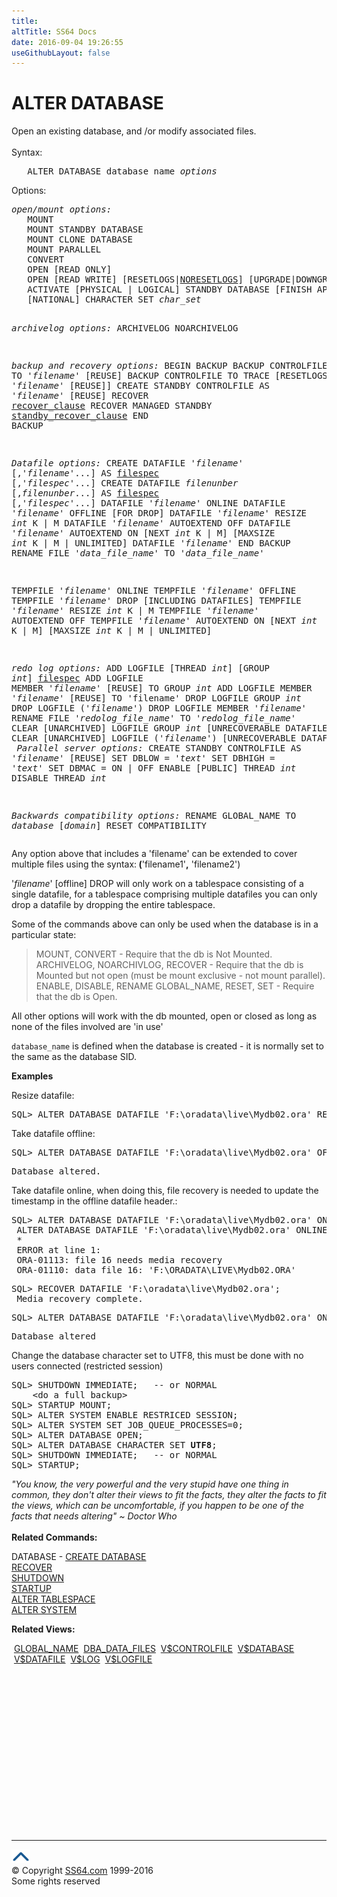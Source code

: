 ```yaml
---
title:
altTitle: SS64 Docs
date: 2016-09-04 19:26:55
useGithubLayout: false
---
```

<!-- #BeginLibraryItem "/Library/head_ora.lbi" --><!-- #EndLibraryItem --><h1>ALTER DATABASE</h1> 
<p>Open an existing database, and /or modify associated files.<br>
  <br>
  Syntax:</p>
<pre>   ALTER DATABASE database_name <i>options</i></pre>
<p>Options: </p>
<pre><i>open/mount options:</i>
   MOUNT
   MOUNT STANDBY DATABASE
   MOUNT CLONE DATABASE
   MOUNT PARALLEL
   CONVERT
   OPEN [READ ONLY]
   OPEN [READ WRITE] [RESETLOGS|<u>NORESETLOGS</u>] [UPGRADE|DOWNGRADE]
   ACTIVATE [PHYSICAL | LOGICAL] STANDBY DATABASE [FINISH APPLY]
   [NATIONAL] CHARACTER SET <i>char_set</i>

<i>archivelog options:</i>
   ARCHIVELOG
   NOARCHIVELOG

<i>backup and recovery options:</i>
   BEGIN BACKUP
   BACKUP CONTROLFILE TO '<i>filename</i>' [REUSE]
   BACKUP CONTROLFILE TO TRACE [RESETLOGS] [AS '<i>filename</i>' [REUSE]]
   CREATE STANDBY CONTROLFILE AS '<i>filename</i>' [REUSE]
   RECOVER <a href="clause_recover.html">recover_clause</a>
   RECOVER MANAGED STANDBY <a href="clause_recover_standby.html">standby_recover_clause</a>
   END BACKUP

<i>Datafile options:</i>
   CREATE DATAFILE '<i>filename</i>' [,'<i>filename</i>'...] AS <a href="clause_filespec.html">filespec</a> [,'<i>filespec</i>'...]
   CREATE DATAFILE <i>filenunber</i> [,<i>filenunber</i>...] AS <a href="clause_filespec.html">filespec</a> [,'<i>filespec</i>'...]
   DATAFILE '<i>filename</i>' ONLINE
   DATAFILE '<i>filename</i>' OFFLINE [FOR DROP]
   DATAFILE '<i>filename</i>' RESIZE <i>int</i> K | M
   DATAFILE '<i>filename</i>' AUTOEXTEND OFF
   DATAFILE '<i>filename</i>' AUTOEXTEND ON [NEXT <i>int</i> K | M] [MAXSIZE <i>int</i> K | M | UNLIMITED]
   DATAFILE '<i>filename</i>' END BACKUP
   RENAME FILE '<i>data_file_name</i>' TO '<i>data_file_name</i>'

   TEMPFILE '<i>filename</i>' ONLINE
   TEMPFILE '<i>filename</i>' OFFLINE
   TEMPFILE '<i>filename</i>' DROP [INCLUDING DATAFILES]
   TEMPFILE '<i>filename</i>' RESIZE <i>int</i> K | M
   TEMPFILE '<i>filename</i>' AUTOEXTEND OFF
   TEMPFILE '<i>filename</i>' AUTOEXTEND ON [NEXT <i>int</i> K | M] [MAXSIZE <i>int</i> K | M | UNLIMITED]

<i>redo log options:</i>
   ADD LOGFILE [THREAD <i>int</i>] [GROUP <i>int</i>] <a href="clause_filespec.html">filespec</a>
   ADD LOGFILE MEMBER '<i>filename</i>' [REUSE] TO GROUP <i>int</i>
   ADD LOGFILE MEMBER '<i>filename</i>' [REUSE] TO 'filename'
   DROP LOGFILE GROUP <i>int</i>
   DROP LOGFILE ('<i>filename</i>')
   DROP LOGFILE MEMBER '<i>filename</i>'
   RENAME FILE '<i>redolog_file_name</i>' TO '<i>redolog_file_name</i>'
   CLEAR [UNARCHIVED] LOGFILE GROUP <i>int</i> [UNRECOVERABLE DATAFILE]
   CLEAR [UNARCHIVED] LOGFILE ('<i>filename</i>') [UNRECOVERABLE DATAFILE]
<i>
Parallel server options:</i>
   CREATE STANDBY CONTROLFILE AS '<i>filename</i>' [REUSE]
   SET DBLOW = '<i>text</i>'
   SET DBHIGH = '<i>text</i>'
   SET DBMAC = ON | OFF
   ENABLE [PUBLIC] THREAD <i>int</i>
   DISABLE THREAD <i>int</i>

<i>Backwards compatibility options:</i>
   RENAME GLOBAL_NAME TO <i>database</i> [<i>domain</i>]
   RESET COMPATIBILITY</pre>
<p>Any option above that includes a 'filename' 
  can be extended to cover multiple files using the syntax:<b> (</b>'filename1'<b>,</b> 
'filename2')</p>
<p> <span class="code">'<i>filename</i>' [offline] DROP</span> will only work on a tablespace consisting of a single datafile, for a tablespace comprising multiple datafiles you can only drop a datafile by dropping the entire
tablespace.</p>
<p>Some of the commands above can only be used when the database is in a particular 
state:</p>
<blockquote>
<p>MOUNT, CONVERT - Require that the db is Not Mounted.<br>
  ARCHIVELOG, NOARCHIVLOG, RECOVER - Require that the db is Mounted but not open 
  (must be mount exclusive - not mount parallel).<br>
ENABLE, DISABLE, RENAME GLOBAL_NAME, RESET, SET - Require that the db is Open.</p>
</blockquote>
<p>All other options will work with the db mounted, open or closed as long as none 
of the files involved are 'in use'</p>
<p><code>database_name</code> is defined when the database is created - it is normally set to the same as the database SID.</p>
<p><b>Examples</b></p>
<p>Resize datafile:</p>
<pre>SQL&gt; ALTER DATABASE DATAFILE 'F:\oradata\live\Mydb02.ora' RESIZE 500m;</pre>
<p>Take datafile offline:</p>
<pre>SQL&gt; ALTER DATABASE DATAFILE 'F:\oradata\live\Mydb02.ora' OFFLINE;</pre>
<pre>Database altered.
</pre>
<p>Take datafile online, when doing this, file recovery is needed to update the timestamp in the offline datafile header.:</p>
<pre>SQL&gt; ALTER DATABASE DATAFILE 'F:\oradata\live\Mydb02.ora' ONLINE;
 ALTER DATABASE DATAFILE 'F:\oradata\live\Mydb02.ora' ONLINE
 *
 ERROR at line 1:
 ORA-01113: file 16 needs media recovery
 ORA-01110: data file 16: 'F:\ORADATA\LIVE\Mydb02.ORA'
</pre>
<pre>SQL&gt; RECOVER DATAFILE 'F:\oradata\live\Mydb02.ora';
 Media recovery complete.</pre>
<pre>SQL&gt; ALTER DATABASE DATAFILE 'F:\oradata\live\Mydb02.ora' ONLINE;</pre>
<pre>Database altered</pre>
<p>Change the database character set to UTF8, this must be done with no users connected (restricted session) </p>
<pre>SQL&gt; SHUTDOWN IMMEDIATE;   -- or NORMAL
    &lt;do a full backup&gt;
SQL&gt; STARTUP MOUNT;
SQL&gt; ALTER SYSTEM ENABLE RESTRICED SESSION;
SQL&gt; ALTER SYSTEM SET JOB_QUEUE_PROCESSES=0;
SQL&gt; ALTER DATABASE OPEN;
SQL&gt; ALTER DATABASE CHARACTER SET <b>UTF8</b>;
SQL&gt; SHUTDOWN IMMEDIATE;   -- or NORMAL
SQL&gt; STARTUP;
</pre>
<p><i class="quote">"You know, the very powerful and the very stupid have one thing in common, 
  they don't alter their views to fit the facts, they alter the facts to fit the 
  views, which can be uncomfortable, if you happen to be one of the facts that 
  needs altering" ~ Doctor 
  Who</i><br>
<br>
<b> Related Commands:</b></p>
<p>DATABASE - <a href="database_c.html">CREATE DATABASE</a> 
  <br>
  <a href="recover.html">RECOVER</a> <br>
  <a href="shutdown.html">SHUTDOWN</a> <br>
  <a href="startup.html">STARTUP</a> <br>
<a href="tablespace_a.html">ALTER TABLESPACE</a><br>
  <a href="system_a.html">ALTER SYSTEM</a> </p>
<p><b>Related Views:</b></p>
<p class="code"> &nbsp;<a href="../orad/GLOBAL_NAME.html">GLOBAL_NAME</a>   
&nbsp;<a href="../orad/DBA_DATA_FILES.html">DBA_DATA_FILES</a>   
&nbsp;<a href="../orav/V$CONTROLFILE.html">V$CONTROLFILE</a>   
&nbsp;<a href="../orav/V$DATABASE.html">V$DATABASE</a>   
&nbsp;<a href="../orav/V$DATAFILE.html">V$DATAFILE</a>   
&nbsp;<a href="../orav/V$LOG.html">V$LOG</a>   
&nbsp;<a href="../orav/V$LOGFILE.html">V$LOGFILE</a> </p><!-- #BeginLibraryItem "/Library/foot_ora.lbi" --><p>
<!-- oracle-footer -->
<ins class="adsbygoogle" style="display:inline-block;width:300px;height:250px" data-ad-client="ca-pub-6140977852749469" data-ad-slot="4275490898"></ins>
<script>
(adsbygoogle = window.adsbygoogle || []).push({});
</script></p>
<hr>
<div id="bl" class="footer"><a href="database_a.html#"><img src="../images/top.png" width="30" height="22" alt="Back to the Top"></a></div>
<div id="br" class="footer, tagline">© Copyright <a href="http://ss64.com/">SS64.com</a> 1999-2016<br>
Some rights reserved</div><!-- #EndLibraryItem -->

